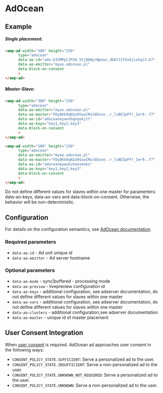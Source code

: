 <!---
Copyright 2017 The AMP HTML Authors. All Rights Reserved.

Licensed under the Apache License, Version 2.0 (the "License");
you may not use this file except in compliance with the License.
You may obtain a copy of the License at

      http://www.apache.org/licenses/LICENSE-2.0

Unless required by applicable law or agreed to in writing, software
distributed under the License is distributed on an "AS-IS" BASIS,
WITHOUT WARRANTIES OR CONDITIONS OF ANY KIND, either express or implied.
See the License for the specific language governing permissions and
limitations under the License.
-->

# AdOcean

## Example

##### Single placement:
```html
<amp-ad width="300" height="250"
      type="adocean"
      data-ao-id="ado-bIVMPpCJPX0.5tjQbNyrWpnws_dbbTJ1fUnGjLeSqJ3.K7"
      data-ao-emitter="myao.adocean.pl"
      data-block-on-consent
      >
</amp-ad>
```

##### Master-Slave:
```html
<amp-ad width="300" height="250"
      type="adocean"
      data-ao-emitter="myao.adocean.pl"
      data-ao-master="FDyQKk0qN2a9SxwCMal6Eove..r_lvBE3pPfr_Ier9..f7"
      data-ao-id="adoceanmyaonhqnqukjtt"
      data-ao-keys="key1,key2,key3"
      data-block-on-consent
      >
</amp-ad>

<amp-ad width="300" height="250"
      type="adocean"
      data-ao-emitter="myao.adocean.pl"
      data-ao-master="FDyQKk0qN2a9SxwCMal6Eove..r_lvBE3pPfr_Ier9..f7"
      data-ao-id="adoceanmyaokiheeseoko"
      data-ao-keys="key1,key2,key3"
      data-block-on-consent
      >
</amp-ad>
```

Do not define different values for slaves within one master for paramerters: data-ao-keys, data-ao-vars and data-block-on-consent. Otherwise, the behavior will be non-deterministic.

## Configuration

For details on the configuration semantics, see [AdOcean documentation](http://www.adocean-global.com).

### Required parameters

- `data-ao-id` - Ad unit unique id
- `data-ao-emitter` - Ad server hostname

### Optional parameters

- `data-ao-mode` - sync|buffered - processing mode
- `data-ao-preview` - livepreview configuration id
- `data-ao-keys` - additional configuration, see adserver documentation, do not define different values for slaves within one master
- `data-ao-vars` - additional configuration, see adserver documentation, do not define different values for slaves within one master
- `data-ao-clusters` - additional configuration,see adserver documentation
- `data-ao-master` - unique id of master placement

## User Consent Integration

When [user consent](https://github.com/ampproject/amphtml/blob/master/extensions/amp-consent/amp-consent.md#blocking-behaviors) is required. AdOcean ad approaches user consent in the following ways:

- `CONSENT_POLICY_STATE.SUFFICIENT`: Serve a personalized ad to the user.
- `CONSENT_POLICY_STATE.INSUFFICIENT`: Serve a non-personalized ad to the user.
- `CONSENT_POLICY_STATE.UNKNOWN_NOT_REQUIRED`: Serve a personalized ad to the user.
- `CONSENT_POLICY_STATE.UNKNOWN`: Serve a non-personalized ad to the user.

